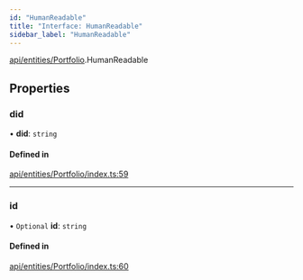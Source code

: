 ```yaml
---
id: "HumanReadable"
title: "Interface: HumanReadable"
sidebar_label: "HumanReadable"
---
```


[api/entities/Portfolio](../../../../../modules/API/Entities/Portfolio/Portfolio.md).HumanReadable

## Properties

### did

• **did**: `string`

#### Defined in

[api/entities/Portfolio/index.ts:59](https://github.com/PolymeshAssociation/polymesh-sdk/blob/5a778578/src/api/entities/Portfolio/index.ts#L59)

___

### id

• `Optional` **id**: `string`

#### Defined in

[api/entities/Portfolio/index.ts:60](https://github.com/PolymeshAssociation/polymesh-sdk/blob/5a778578/src/api/entities/Portfolio/index.ts#L60)
